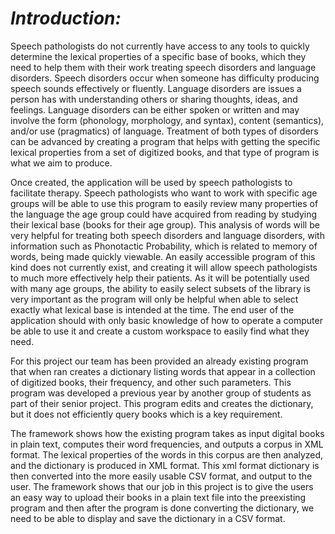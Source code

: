 <p><i><h1>Introduction:</i></h1>
Speech pathologists do not currently have access to any tools to quickly determine the lexical properties of a specific base of books, which they need to help them with their work treating speech disorders and language disorders. Speech disorders occur when someone has difficulty producing speech sounds effectively or fluently. Language disorders are issues a person has with understanding others or sharing thoughts, ideas, and feelings. Language disorders can be either spoken or written and may involve the form (phonology, morphology, and syntax), content (semantics), and/or use (pragmatics) of language. Treatment of both types of disorders can be advanced by creating a program that helps with getting the specific lexical properties from a set of digitized books, and that type of program is what we aim to produce. </p>
   <p> Once created, the application will be used by speech pathologists to facilitate therapy. Speech pathologists who want to work with specific age groups will be able to use this program to easily review many properties of the language the age group could have acquired from reading by studying their lexical base (books for their age group). This analysis of words will be very helpful 
for treating both speech disorders and language disorders, with information such as Phonotactic Probability, which is related to memory of words, being made quickly viewable. An easily accessible program of this kind does not currently exist, and creating it will allow speech pathologists to much more effectively help their patients. As it will be potentially used with many age groups, the ability to easily select subsets of the library is very important as the program will only be helpful when able to select exactly what lexical base is intended at the time. The end user of the application should with only basic knowledge of how to operate a computer be able to use it and create a custom workspace to easily find what they need. </p>
    <p>For this project our team has been provided an already existing program that when ran creates a dictionary listing words that appear in a collection of digitized books, their frequency, and other such parameters.  This program was developed a previous year by another group of students as part of their senior project. This program edits and creates the dictionary, but it does not efficiently query books which is a key requirement. </p>
    <p>The framework shows how the existing program takes as input digital books in plain text, computes their word frequencies, and outputs a corpus in XML format. The lexical properties of the words in this corpus are then analyzed, and the dictionary is produced in XML format. This xml format dictionary is then converted into the more easily usable CSV format, and output to the user. The framework shows that our job in this project is to give the users an easy way to upload their books in a plain text file into the preexisting program and then after the program is done converting the dictionary, we need to be able to display and save the dictionary in a CSV format.</p>
   

    
    
